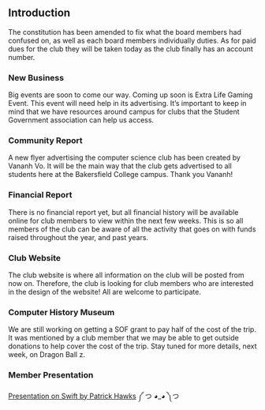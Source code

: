 ---
---

## Introduction

The constitution has been amended to fix what the board members had confused on, as well as each board members individually duties.  As for paid dues for the club they will be taken today as the club finally has an account number.

### New Business

Big events are soon to come our way. Coming up soon is Extra Life Gaming Event. This event will need help in its advertising. It’s important to keep in mind that we have resources around campus for clubs that the Student Government association can help us access.

### Community Report

A new flyer advertising the computer science club has been created by Vananh Vo. It will be the main way that the club gets advertised to all students here at the Bakersfield College campus. Thank you Vananh!

### Financial Report

There is no financial report yet, but all financial history will be available online for club members to view within the next few weeks. This is so all members of the club can be aware of all the activity that goes on  with funds raised throughout the year, and past years.

### Club Website

The club website is where all information on the club will be posted from now on. Therefore, the club is looking for club members who are interested in the design of the website! All are welcome to participate.

### Computer History Museum

We are still working on getting a SOF grant to pay half of the cost of the trip. It was mentioned by a club member that we may be able to get outside donations to help cover the cost of the trip. Stay tuned for more details, next week, on Dragon Ball z.

### Member Presentation

[Presentation on Swift by Patrick Hawks](https://gist.github.com/pathawks/d639e13e59431c41da6d)  ༼ つ ◕_◕ ༽つ
